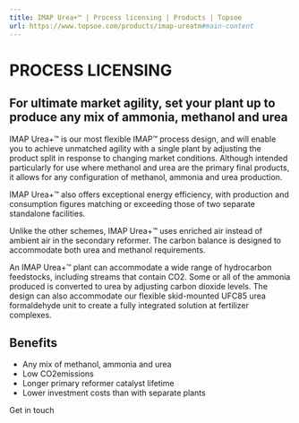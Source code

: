 ```yaml
---
title: IMAP Urea+™ | Process licensing | Products | Topsoe
url: https://www.topsoe.com/products/imap-ureatm#main-content
---
```


# PROCESS LICENSING

## For ultimate market agility, set your plant up to produce any mix of ammonia, methanol and urea

IMAP Urea+™ is our most flexible IMAP™ process design, and will enable you to achieve unmatched agility with a single plant by adjusting the product split in response to changing market conditions. Although intended particularly for use where methanol and urea are the primary final products, it allows for any configuration of methanol, ammonia and urea production.

IMAP Urea+™ also offers exceptional energy efficiency, with production and consumption figures matching or exceeding those of two separate standalone facilities.

Unlike the other schemes, IMAP Urea+™ uses enriched air instead of ambient air in the secondary reformer. The carbon balance is designed to accommodate both urea and methanol requirements.

An IMAP Urea+™ plant can accommodate a wide range of hydrocarbon feedstocks, including streams that contain CO2. Some or all of the ammonia produced is converted to urea by adjusting carbon dioxide levels. The design can also accommodate our flexible skid-mounted UFC85 urea formaldehyde unit to create a fully integrated solution at fertilizer complexes.

## Benefits

- Any mix of methanol, ammonia and urea
- Low CO2emissions
- Longer primary reformer catalyst lifetime
- Lower investment costs than with separate plants

Get in touch